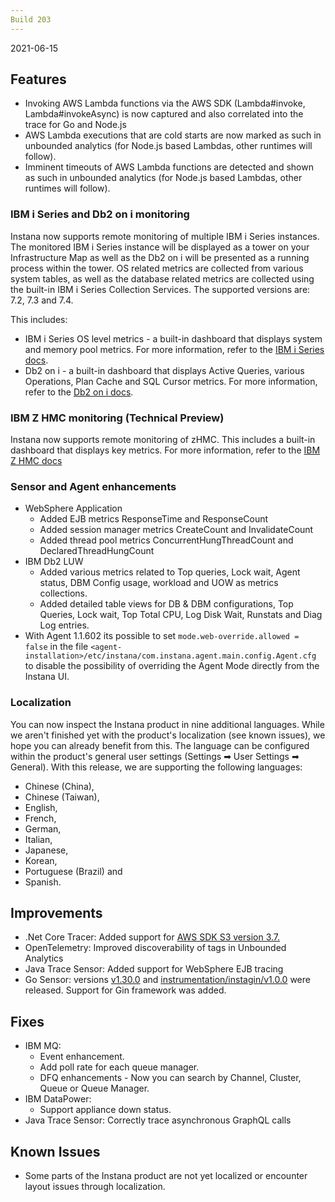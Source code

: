 ```yaml
---
Build 203
---
```


2021-06-15

## Features

- Invoking AWS Lambda functions via the AWS SDK (Lambda#invoke, Lambda#invokeAsync) is now captured and also correlated into the trace for Go and Node.js
- AWS Lambda executions that are cold starts are now marked as such in unbounded analytics (for Node.js based Lambdas, other runtimes will follow).
- Imminent timeouts of AWS Lambda functions are detected and shown as such in unbounded analytics (for Node.js based Lambdas, other runtimes will follow).

### IBM i Series and Db2 on i monitoring

Instana now supports remote monitoring of multiple IBM i Series instances.
The monitored IBM i Series instance will be displayed as a tower on your Infrastructure Map as well as the Db2 on i will be presented as a running process within the tower.
OS related metrics are collected from various system tables, as well as the database related metrics are collected using the built-in IBM i Series Collection Services.
The supported versions are: 7.2, 7.3 and 7.4.

This includes:

- IBM i Series OS level metrics - a built-in dashboard that displays system and memory pool metrics. For more information, refer to the [IBM i Series docs](https://www.instana.com/docs/ecosystem/ibmios/).
- Db2 on i - a built-in dashboard that displays Active Queries, various Operations, Plan Cache and SQL Cursor metrics. For more information, refer to the [Db2 on i docs](https://www.instana.com/docs/ecosystem/ibmidb2/).

### IBM Z HMC monitoring (Technical Preview)

Instana now supports remote monitoring of zHMC. This includes a built-in dashboard that displays key metrics. For more information, refer to the [IBM Z HMC docs](https://www.instana.com/docs/ecosystem/zHMC/)

### Sensor and Agent enhancements

- WebSphere Application
  - Added EJB metrics ResponseTime and ResponseCount
  - Added session manager metrics CreateCount and InvalidateCount
  - Added thread pool metrics ConcurrentHungThreadCount and DeclaredThreadHungCount
- IBM Db2 LUW
  - Added various metrics related to Top queries, Lock wait, Agent status, DBM Config usage, workload and UOW as metrics collections.
  - Added detailed table views for DB & DBM configurations, Top Queries, Lock wait, Top Total CPU, Log Disk Wait, Runstats and Diag Log entries.
- With Agent 1.1.602 its possible to set `mode.web-override.allowed = false` in the file `<agent-installation>/etc/instana/com.instana.agent.main.config.Agent.cfg` to disable the possibility of overriding the Agent Mode directly from the Instana UI.

### Localization

You can now inspect the Instana product in nine additional languages. While we aren't finished yet with the product's localization (see known issues), we hope you can already benefit from this. The language can be configured within the product's general user settings (Settings ➡ User Settings ➡ General). With this release, we are supporting the following languages:

- Chinese (China),
- Chinese (Taiwan),
- English,
- French,
- German,
- Italian,
- Japanese,
- Korean,
- Portuguese (Brazil) and
- Spanish.

## Improvements

- .Net Core Tracer: Added support for [AWS SDK S3 version 3.7.](https://www.nuget.org/packages/AWSSDK.S3/3.7.0.32)
- OpenTelemetry: Improved discoverability of tags in Unbounded Analytics
- Java Trace Sensor: Added support for WebSphere EJB tracing
- Go Sensor: versions [v1.30.0](https://github.com/instana/go-sensor/releases/tag/v1.30.0) and [instrumentation/instagin/v1.0.0](https://github.com/instana/go-sensor/releases/tag/instrumentation%2Finstagin%2Fv1.0.0) were released. Support for Gin framework was added.

## Fixes

- IBM MQ:
  - Event enhancement.
  - Add poll rate for each queue manager.
  - DFQ enhancements - Now you can search by Channel, Cluster, Queue or Queue Manager.
- IBM DataPower:
  - Support appliance down status.
- Java Trace Sensor: Correctly trace asynchronous GraphQL calls

## Known Issues

- Some parts of the Instana product are not yet localized or encounter layout issues through localization.
